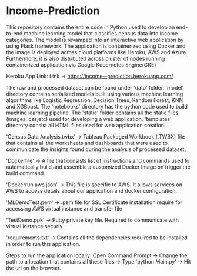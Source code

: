 # Income-Prediction
This repository contains the entire code in Python used to develop an end-to-end machine learning model that classifies census data into income categories. The model is revamped into an interactive web application by using Flask framework. The application is containerized using Docker and the image is deployed across cloud platforms like Heroku, AWS and Azure. Furthermore, it is also distributed across cluster of nodes running containerized application via Google Kubernetes Engine(GKE)

Heroku App Link:
Link -> https://income--prediction.herokuapp.com/

The raw and processed dataset can be found under 'data' folder.
'model' directory contains serialized models built using various machine learning algorithms like Logistic Regression, Decision Trees, Random Forest, KNN and XGBoost.
The 'notebooks' directory has the python code used to build machine learning pipeline.
The 'static' folder contains all the static files (images, css,etc) used for developing a web application.
'templates' directory consist all HTML files used for web application creation. 

'Census Data Analysis.twbx' -> Tableau Packaged Workbook (.TWBX) file that contains all the worksheets and dashboards that were used to communicate the insights found during the analysis of processed dataset. 

'Dockerfile' -> A file that consists list of instructions and commands used to automatically build and assemble a customized Docker Image on trigger the build command. 

'Dockerrun.aws.json' -> This file is specific to AWS. It allows services on AWS to access details about our application and docker configuration.

'MLDemoTest.pem' -> .pem file for SSL Certificate installation require for accessing AWS virtual instance and transfer file

'TestDemo.ppk' -> Putty private key file. Required to communicate with virtual instance securly 

'requirements.txt' -> Contains all the dependencies required to be installed in order to run this application.

Steps to run the application locally:
Open Command Prompt -> Change the path to a location that contains all these files -> Type 'python Main.py' -> Hit the url on the browser.
